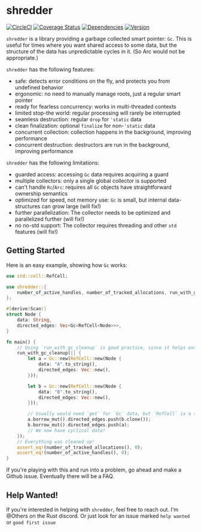 shredder
 ========
[![CircleCI](https://circleci.com/gh/Others/shredder.svg?style=svg)](https://app.circleci.com/pipelines/github/Others/shredder)
[![Coverage Status](https://coveralls.io/repos/github/Others/shredder/badge.svg?branch=master)](https://coveralls.io/github/Others/shredder?branch=master)
[![Dependencies](https://img.shields.io/librariesio/github/Others/shredder)](https://libraries.io/github/Others/shredder)
[![Version](https://img.shields.io/crates/v/shredder)](https://crates.io/crates/shredder)

`shredder` is a library providing a garbage collected smart pointer: `Gc`.
This is useful for times where you want shared access to some data, but the structure
of the data has unpredictable cycles in it. (So Arc would not be appropriate.)

`shredder` has the following features:
- safe: detects error conditions on the fly, and protects you from undefined behavior
- ergonomic: no need to manually manage roots, just a regular smart pointer
- ready for fearless concurrency: works in multi-threaded contexts
- limited stop-the world: regular processing will rarely be interrupted
- seamless destruction: regular `drop` for `'static` data
- clean finalization: optional `finalize` for non-`'static` data
- concurrent collection: collection happens in the background, improving performance
- concurrent destruction: destructors are run in the background, improving performance

`shredder` has the following limitations:
- guarded access: accessing `Gc` data requires acquiring a guard
- multiple collectors: only a single global collector is supported
- can't handle `Rc`/`Arc`: requires all `Gc` objects have straightforward ownership semantics
- optimized for speed, not memory use: `Gc` is small, but internal data-structures can grow large (will fix!)
- further parallelization: The collector needs to be optimized and parallelized further (will fix!)
- no no-std support: The collector requires threading and other `std` features (will fix!)

Getting Started
---------------
Here is an easy example, showing how `Gc` works:
```rust
use std::cell::RefCell;

use shredder::{
    number_of_active_handles, number_of_tracked_allocations, run_with_gc_cleanup, Gc, Scan,
};

#[derive(Scan)]
struct Node {
    data: String,
    directed_edges: Vec<Gc<RefCell<Node>>>,
}

fn main() {
    // Using `run_with_gc_cleanup` is good practice, since it helps ensure destructors are run
    run_with_gc_cleanup(|| {
        let a = Gc::new(RefCell::new(Node {
            data: "A".to_string(),
            directed_edges: Vec::new(),
        }));

        let b = Gc::new(RefCell::new(Node {
            data: "B".to_string(),
            directed_edges: Vec::new(),
        }));

        // Usually would need `get` for `Gc` data, but `RefCell` is a special case
        a.borrow_mut().directed_edges.push(b.clone());
        b.borrow_mut().directed_edges.push(a);
        // We now have cyclical data!
    });
    // Everything was cleaned up!
    assert_eq!(number_of_tracked_allocations(), 0);
    assert_eq!(number_of_active_handles(), 0);
}
```

If you're playing with this and run into a problem, go ahead and make a Github issue. Eventually there will be a FAQ.

Help Wanted!
------------
If you're interested in helping with `shredder`, feel free to reach out.
I'm @Others on the Rust discord. Or just look for an issue marked `help wanted
` or `good first issue`
